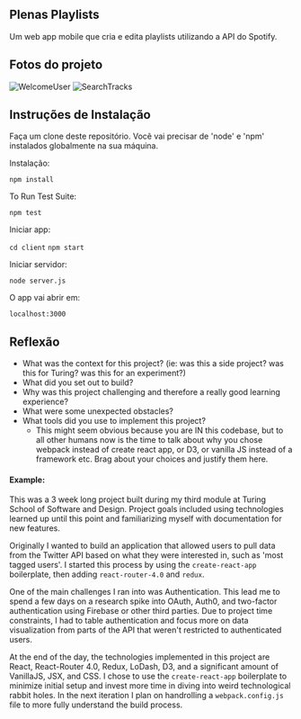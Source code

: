 ## Plenas Playlists

Um web app mobile que cria e edita playlists utilizando a API do Spotify.

## Fotos do projeto

![WelcomeUser](relative/path/to/screenshot1.jpg?raw=true "WelcomeUser")
![SearchTracks](relative/path/to/screenshot2.jpg?raw=true "SearchTracks")

## Instruções de Instalação

Faça um clone deste repositório. Você vai precisar de 'node' e 'npm' instalados globalmente na sua máquina.

Instalação:

`npm install`  

To Run Test Suite:  

`npm test`  

Iniciar app:

`cd client`
`npm start` 

Iniciar servidor:

`node server.js`

O app vai abrir em:

`localhost:3000`  

## Reflexão

  - What was the context for this project? (ie: was this a side project? was this for Turing? was this for an experiment?)
  - What did you set out to build?
  - Why was this project challenging and therefore a really good learning experience?
  - What were some unexpected obstacles?
  - What tools did you use to implement this project?
      - This might seem obvious because you are IN this codebase, but to all other humans now is the time to talk about why you chose webpack instead of create react app, or D3, or vanilla JS instead of a framework etc. Brag about your choices and justify them here.  

#### Example:  

This was a 3 week long project built during my third module at Turing School of Software and Design. Project goals included using technologies learned up until this point and familiarizing myself with documentation for new features.  

Originally I wanted to build an application that allowed users to pull data from the Twitter API based on what they were interested in, such as 'most tagged users'. I started this process by using the `create-react-app` boilerplate, then adding `react-router-4.0` and `redux`.  

One of the main challenges I ran into was Authentication. This lead me to spend a few days on a research spike into OAuth, Auth0, and two-factor authentication using Firebase or other third parties. Due to project time constraints, I had to table authentication and focus more on data visualization from parts of the API that weren't restricted to authenticated users.

At the end of the day, the technologies implemented in this project are React, React-Router 4.0, Redux, LoDash, D3, and a significant amount of VanillaJS, JSX, and CSS. I chose to use the `create-react-app` boilerplate to minimize initial setup and invest more time in diving into weird technological rabbit holes. In the next iteration I plan on handrolling a `webpack.config.js` file to more fully understand the build process.